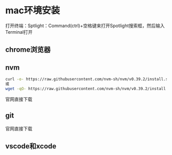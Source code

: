# mac环境安装

打开终端：Sptlight：Command(ctrl)+空格键来打开Spotlight搜索框，然后输入Terminal打开
## chrome浏览器

## nvm
```bash
curl -o- https://raw.githubusercontent.com/nvm-sh/nvm/v0.39.2/install.sh | bash
或
wget -qO- https://raw.githubusercontent.com/nvm-sh/nvm/v0.39.2/install.sh | bash
```
官网直接下载

## git
官网直接下载

## vscode和xcode